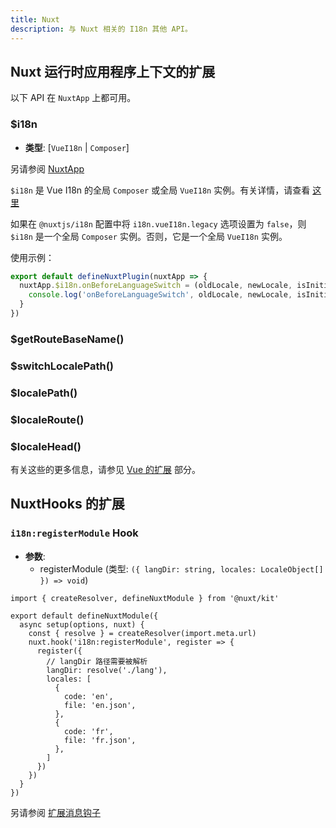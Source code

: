```yaml
---
title: Nuxt
description: 与 Nuxt 相关的 I18n 其他 API。
---
```


## Nuxt 运行时应用程序上下文的扩展

以下 API 在 `NuxtApp` 上都可用。

### $i18n

- **类型**: [`VueI18n` | `Composer`]

另请参阅 [NuxtApp](https://nuxt.com/docs/guide/going-further/nuxt-app#accessing-nuxtapp)

`$i18n` 是 Vue I18n 的全局 `Composer` 或全局 `VueI18n` 实例。有关详情，请查看 [这里](https://vue-i18n.intlify.dev/api/general.html#i18n)

如果在 `@nuxtjs/i18n` 配置中将 `i18n.vueI18n.legacy` 选项设置为 `false`，则 `$i18n` 是一个全局 `Composer` 实例。否则，它是一个全局 `VueI18n` 实例。

使用示例：

```ts
export default defineNuxtPlugin(nuxtApp => {
  nuxtApp.$i18n.onBeforeLanguageSwitch = (oldLocale, newLocale, isInitialSetup, nuxtApp) => {
    console.log('onBeforeLanguageSwitch', oldLocale, newLocale, isInitialSetup)
  }
})
```

### $getRouteBaseName()

### $switchLocalePath()

### $localePath()

### $localeRoute()

### $localeHead()

有关这些的更多信息，请参见 [Vue 的扩展](/docs/v8/api/vue) 部分。

## NuxtHooks 的扩展

### `i18n:registerModule` Hook

- **参数**:
  - registerModule (类型: `({ langDir: string, locales: LocaleObject[] }) => void`)

```ts{}[my-module-example/module.ts]
import { createResolver, defineNuxtModule } from '@nuxt/kit'

export default defineNuxtModule({
  async setup(options, nuxt) {
    const { resolve } = createResolver(import.meta.url)
    nuxt.hook('i18n:registerModule', register => {
      register({
        // langDir 路径需要被解析
        langDir: resolve('./lang'),
        locales: [
          {
            code: 'en',
            file: 'en.json',
          },
          {
            code: 'fr',
            file: 'fr.json',
          },
        ]
      })
    })
  }
})
```

另请参阅 [扩展消息钩子](/docs/v8/guide/extend-messages)